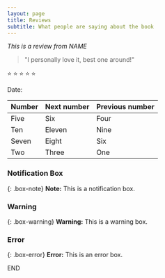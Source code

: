 ```yaml
---
layout: page
title: Reviews
subtitle: What people are saying about the book
---
```


*This is a review from NAME*
>"I personally love it, best one around!"

:star: :star: :star: :star: :star:

Date: 

| Number | Next number | Previous number |
| :------ |:--- | :--- |
| Five | Six | Four |
| Ten | Eleven | Nine |
| Seven | Eight | Six |
| Two | Three | One |

### Notification Box

{: .box-note}
**Note:** This is a notification box.

### Warning

{: .box-warning}
**Warning:** This is a warning box.

### Error

{: .box-error}
**Error:** This is an error box.

END
